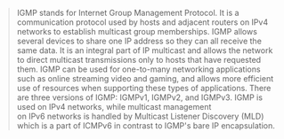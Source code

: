> IGMP stands for Internet Group Management Protocol. It is a communication protocol used by hosts and adjacent routers on IPv4 networks to establish multicast group memberships. IGMP allows several devices to share one IP address so they can all receive the same data. It is an integral part of IP multicast and allows the network to direct multicast transmissions only to hosts that have requested them. 
> IGMP can be used for one-to-many networking applications such as online streaming video and gaming, and allows more efficient use of resources when supporting these types of applications. There are three versions of IGMP: IGMPv1, IGMPv2, and IGMPv3. IGMP is used on IPv4 networks, while multicast management on IPv6 networks is handled by Multicast Listener Discovery (MLD) which is a part of ICMPv6 in contrast to IGMP's bare IP encapsulation.